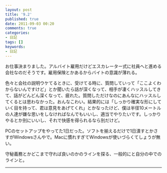 ```yaml
---
layout: post
title: '9.2'
published: true
date: 2011-09-03 00:20
comments: true
categories:
- 日記
tags: []
keywords:
- 日記
---
```

お仕事決まりました。アルバイト雇用だけどエスカレーター式に社員へと進める会社なのだそうです。雇用保険とかあるからバイトの意識が薄れる。

色々と会社の説明ウケてるときに、受けてる時に、質問していって「ここよくわからないんですけど」とか聞いたら話が深くなって、相手が凄くハッスルしてきて、話がどんどん深くなって、疲れた。質問しただけなのにあんなにハッスルしてくるとは思わなかった。おんなこわい。結果的には「しっかり確実な形にしていく目を持って、君は意見をあげてくれ」とかなったけど、僕は半径10メートルの人達が嫌な思いをしなければなんでもいいし、適当でやりたいです。しっかりやるとか別にいいし、それで快感を得られるなら別だけど。

PCのセットアップをやってた1日だった。ソフトを揃えるだけで1日潰すとかさすがWindowsさんやで。Macに慣れすぎてWindowsが使いづらくてしょうが無い。

守秘義務とかどこまで守れば良いのかのラインを探る、一般的にと自分の中でのラインと。

---

